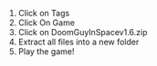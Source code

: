 1. Click on Tags
2. Click On Game
3. Click on DoomGuyInSpacev1.6.zip
4. Extract all files into a new folder
5. Play the game!

